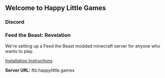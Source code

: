 ## Welcome to Happy Little Games

### Discord

### Feed the Beast: Revelation

We're setting up a Feed the Beast modded minecraft server for anyone who wants to play.

[Installation Instructions](/ftb)

**Server URL:** ftb.happylittle.games